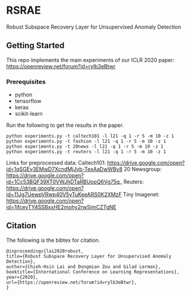 # RSRAE
Robust Subspace Recovery Layer for Unsupervised Anomaly Detection

## Getting Started
This repo implements the main experiments of our ICLR 2020 paper: https://openreview.net/forum?id=rylb3eBtwr

### Prerequisites
- python
- tensorflow
- keras
- scikit-learn

Run the following to get the results in the paper.
```
python experiments.py -t caltech101 -l l21 -q 1 -r 5 -m 10 -z 1
python experiments.py -t fashion -l l21 -q 1 -r 5 -m 10 -z 1
python experiments.py -t 20news -l l21 -q 1 -r 5 -m 10 -z 1
python experiments.py -t reuters -l l21 -q 1 -r 5 -m 10 -z 1
```

Links for preprocessed data:
Caltech101: https://drive.google.com/open?id=1qSGEy3EMwD7XcndMjJvb-TexAaDwWBy8
20 Newsgroup: https://drive.google.com/open?id=1Cc53BQF39XT0VWJhDTaRBUopQ6Vg75q_
Reuters: https://drive.google.com/open?id=11Jg7UewpVRwp40V5yTuKeeARS0K2XMzF
Tiny Imagenet: https://drive.google.com/open?id=1jfceyTY4SSBxxHE2mohy2rwSjmCZTgNE

## Citation

The following is the bibtex for citation.
```
@inproceedings{lai2020robust,
title={Robust Subspace Recovery Layer for Unsupervised Anomaly Detection},
author={Chieh-Hsin Lai and Dongmian Zou and Gilad Lerman},
booktitle={International Conference on Learning Representations},
year={2020},
url={https://openreview.net/forum?id=rylb3eBtwr},
}
```
